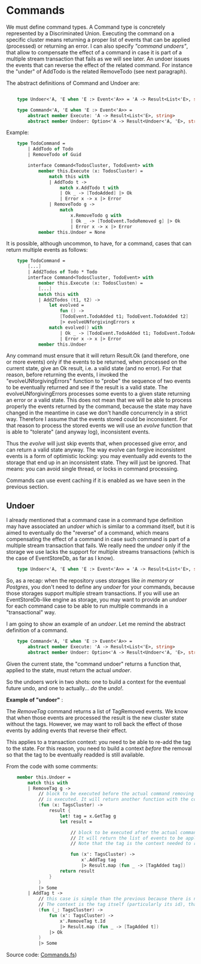 # Commands

We must define command types.
A Command type is concretely represented by a Discriminated Union. Executing the command on a specific cluster means returning a proper list of events that can be applied (processed)  or returning an error.
I can also specify _"command undoers"_, that allow to compensate the effect of a command in case it is part of a multiple stream transaction that fails as we will see later. An undoer issues the events that can reverse the effect of the related command.
For instance the "under" of AddTodo is the related RemoveTodo (see next paragraph).

The abstract definitions of Command and Undoer  are:

```FSharp

    type Undoer<'A, 'E when 'E :> Event<'A>> = 'A -> Result<List<'E>, string>

    type Command<'A, 'E when 'E :> Event<'A>> =
        abstract member Execute: 'A -> Result<List<'E>, string>
        abstract member Undoer: Option<'A -> Result<Undoer<'A, 'E>, string>>

```

Example:

```FSharp
    type TodoCommand =
        | AddTodo of Todo
        | RemoveTodo of Guid

        interface Command<TodosCluster, TodoEvent> with
            member this.Execute (x: TodosCluster) =
                match this with
                | AddTodo t -> 
                    match x.AddTodo t with
                    | Ok _ -> [TodoAdded] |> Ok
                    | Error x -> x |> Error
                | RemoveTodo g ->
                    match
                        x.RemoveTodo g with
                        | Ok _ -> [TodoEvent.TodoRemoved g] |> Ok
                        | Error x -> x |> Error
            member this.Undoer = None
```

It is possible, although uncommon, to have, for a command, cases that can return multiple events as follows:

```FSharp
    type TodoCommand =
        [...]
        | Add2Todos of Todo * Todo
        interface Command<TodosCluster, TodoEvent> with
            member this.Execute (x: TodosClusten) =
            [...]
            match this with
            | Add2Todos (t1, t2) -> 
                let evolved =
                    fun () ->
                    [TodoEvent.TodoAdded t1; TodoEvent.TodoAdded t2]
                    |> evolveUNforgivingErrors x
                match evolved() with
                    | Ok _ -> [TodoEvent.TodoAdded t1; TodoEvent.TodoAdded t2] |> Ok
                    | Error x -> x |> Error
            member this.Undoer

```
Any command must ensure that it will return Result.Ok (and therefore, one or more events) only if the events to be returned, when processed on the current state, give an Ok result, i.e. a valid state (and no error). 
For that reason, before returning the events, I invoked the "evolveUNforgivingErrors" function to "probe" the sequence of two events to be eventually returned and see if the result is a valid state.
The evolveUNforgivingErrors processes some events to a given state returning an error or a valid state.
This does not mean that we will be able to process properly the events returned by the command, because the state may have changed in the meantime in case we don't handle concurrencly in a strict way.
Therefore I assume that the events stored could be inconsistent. For that reason to process the stored events we will use an _evolve_ function that is able to "tolerate" (and anyway log), inconsistent events.

Thus the _evolve_ will just skip events that, when processed give error, and can return a valid state anyway. 
The way evolve can forgive inconsistent events is a form of optimistic locking: you may eventually add events to the storage that end up in an inconsistent state. They will just be ignored. That means: you can avoid single thread, or locks in command processing.

Commands can use event caching if it is enabled as we have seen in the previous section.

## Undoer

I already mentioned that a command case in a command type definition may have associated an _undoer_ which is similar to a command itself, but it is aimed to eventually do the "reverse" of a command, which means compensating the effect of a command in case such command is part of a multiple stream transaction that fails. We really need the _undoer_ only if the storage we use lacks the support for multiple streams transactions (which is the case of EventStoreDb, as far as I know).

```FSharp
    type Undoer<'A, 'E when 'E :> Event<'A>> = 'A -> Result<List<'E>, string>
```

So, as a recap: when the repository uses storages like _in memory_ or _Postgres_, you don't need to define any _undoer_ for your commands, because those storages support multiple stream transactions.
If you will use an EventStoreDb-like engine as storage, you may want to provide an _undoer_ for each command case to be able to run multiple commands in a "transactional" way.

I am going to show an example of an _undoer_. Let me remind the abstract definition of a command.

```FSharp
    type Command<'A, 'E when 'E :> Event<'A>> =
        abstract member Execute: 'A -> Result<List<'E>, string>
        abstract member Undoer: Option<'A -> Result<Undoer<'A, 'E>, string>>
```

Given the current state, the "command undoer" returns a function that, applied to the  state, must return the actual _undoer_.

So the undoers work in two shots: one to build a context for the eventual future undo, and one to actually... _do_ the _undo!_. 

__Example of "undoer"__ :

The _RemoveTag_ command returns a list of TagRemoved events. We know that when those events are processed the result is the new cluster state without the tags.
However, we may want to roll back the effect of those events by adding events that reverse their effect.

This applies to a transaction context: you need to be able to re-add the tag to the state. For this reason, you need to build a context _before_ the removal so that the tag to be eventually readded is still available.

From the code with some comments:

```Fsharp
    member this.Undoer = 
        match this with
        | RemoveTag g -> 
            // block to be executed before the actual command removing tag 
            // is executed. It will return another function with the context needed (the tag itself)
            (fun (x: TagsCluster) ->
                result {
                    let! tag = x.GetTag g
                    let result =

                        // block to be executed after the actual command removing tag is executed.  
                        // It will return the list of events to be applied to the cluster state to compensate the effect of the command. 
                        // Note that the tag is the context needed to readd the tag to the  state.

                        fun (x': TagsCluster) ->
                            x'.AddTag tag 
                            |> Result.map (fun _ -> [TagAdded tag])
                    return result
                }
            )
            |> Some
        | AddTag t ->
            // this case is simple than the previous because there is no need to retrieve anything from the context before the command is executed. 
            // The context is the tag itself (particularly its id), that can't be lost during the transaction.
            (fun (_: TagsCluster) ->
                fun (x': TagsCluster) ->
                    x'.RemoveTag t.Id 
                    |> Result.map (fun _ -> [TagAdded t])
                |> Ok
            )
            |> Some

```


Source code: [Commands.fs](https://github.com/tonyx/Sharpino/blob/main/Sharpino.Sample/clusters/Todos/Commands.fs))


